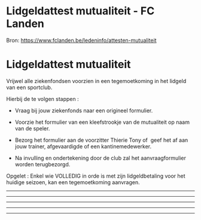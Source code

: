 # Lidgeldattest mutualiteit - FC Landen

Bron: https://www.fclanden.be/ledeninfo/attesten-mutualiteit

# Lidgeldattest mutualiteit

Vrijwel alle ziekenfondsen voorzien in een tegemoetkoming in het lidgeld van een sportclub.

Hierbij de te volgen stappen :

- Vraag bij jouw ziekenfonds naar een origineel formulier.

- Voorzie het formulier van een kleefstrookje van de mutualiteit op naam van de speler.

- Bezorg het formulier aan de voorzitter Thierie Tony of  geef het af aan jouw trainer, afgevaardigde of een kantinemedewerker.

- Na invulling en ondertekening door de club zal het aanvraagformulier worden terugbezorgd.

Opgelet : Enkel wie VOLLEDIG in orde is met zijn lidgeldbetaling voor het huidige seizoen, kan een tegemoetkoming aanvragen.

---

---



---

---

---




